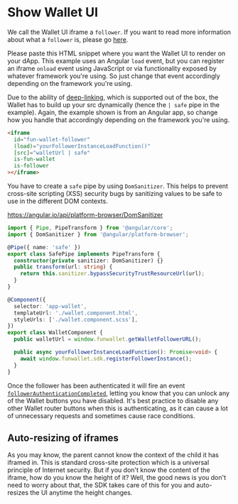 # Show Wallet UI

We call the Wallet UI iframe a `follower`. If you want to read more information about what a `follower` is, please go [here](http://localhost:8080/fun-wallet-docs/guide/how-does-it-work/leader-and-follower-communication.html#what-is-a-follower).

Please paste this HTML snippet where you want the Wallet UI to render on your dApp. This example uses an Angular `load` event, but you can register an iframe `onload` event using JavaScript or via functionality exposed by whatever framework you're using. So just change that event accordingly depending on the framework you're using.

Due to the ability of [deep-linking](./routing.md), which is supported out of the box, the Wallet has to build up your src dynamically (hence the `| safe` pipe in the example). Again, the example shown is from an Angular app, so change how you handle that accordingly depending on the framework you're using.

```html
<iframe
  id="fun-wallet-follower"
  (load)="yourFollowerInstanceLoadFunction()"
  [src]="walletUrl | safe"
  is-fun-wallet
  is-follower
></iframe>
```

You have to create a `safe` pipe by using `DomSanitizer`. This helps to prevent cross-site scripting (XSS) security bugs by sanitizing values to be safe to use in the different DOM contexts.

https://angular.io/api/platform-browser/DomSanitizer

```ts
import { Pipe, PipeTransform } from '@angular/core';
import { DomSanitizer } from '@angular/platform-browser';

@Pipe({ name: 'safe' })
export class SafePipe implements PipeTransform {
  constructor(private sanitizer: DomSanitizer) {}
  public transform(url: string) {
    return this.sanitizer.bypassSecurityTrustResourceUrl(url);
  }
}
```

```ts
@Component({
  selector: 'app-wallet',
  templateUrl: './wallet.component.html',
  styleUrls: ['./wallet.component.scss'],
})
export class WalletComponent {
  public walletUrl = window.funwallet.getWalletFollowerURL();

  public async yourFollowerInstanceLoadFunction(): Promise<void> {
    await window.funwallet.sdk.registerFollowerInstance();
  }
}
```

Once the follower has been authenticated it will fire an event [`followerAuthenticationCompleted`](#followerauthenticationcompleted), letting you know that you can unlock any of the Wallet buttons you have disabled. It's best practice to disable any other Wallet router buttons when this is authenticating, as it can cause a lot of unnecessary requests and sometimes cause race conditions.

## Auto-resizing of iframes

As you may know, the parent cannot know the context of the child it has iframed in. This is standard cross-site protection which is a universal principle of Internet security. But if you don't know the content of the iframe, how do you know the height of it? Well, the good news is you don't need to worry about that, the SDK takes care of this for you and auto-resizes the UI anytime the height changes.

